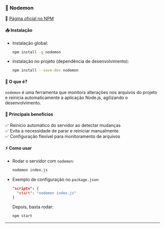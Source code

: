 ### 📌 **Nodemon**

🔗 [Página oficial no NPM](https://www.npmjs.com/package/nodemon)

#### 📥 **Instalação**

- Instalação global:
  ```sh
  npm install -g nodemon
  ```
- Instalação no projeto (dependência de desenvolvimento):
  ```sh
  npm install --save-dev nodemon
  ```

#### 🚀 **O que é?**

`nodemon` é uma ferramenta que monitora alterações nos arquivos do projeto e reinicia automaticamente a aplicação Node.js, agilizando o desenvolvimento.

#### 🎯 **Principais benefícios**

✅ Reinício automático do servidor ao detectar mudanças  
✅ Evita a necessidade de parar e reiniciar manualmente  
✅ Configuração flexível para monitoramento de arquivos

#### ⚡ **Como usar**

- Rodar o servidor com `nodemon`:
  ```sh
  nodemon index.js
  ```
- Exemplo de configuração no `package.json`:
  ```json
  "scripts": {
    "start": "nodemon index.js"
  }
  ```
  Depois, basta rodar:
  ```sh
  npm start
  ```

---
